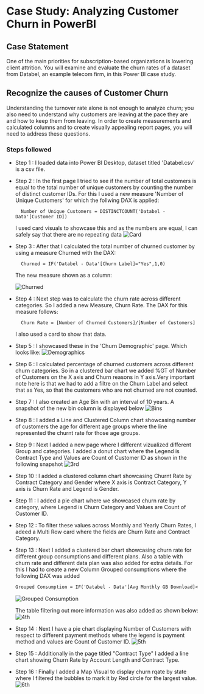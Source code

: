# Case Study: Analyzing Customer Churn in PowerBI

## Case Statement

One of the main priorities for subscription-based organizations is lowering client attrition. You will examine and evaluate the churn rates of a dataset from Databel, an example telecom firm, in this Power BI case study.

## Recognize the causes of Customer Churn

Understanding the turnover rate alone is not enough to analyze churn; you also need to understand why customers are leaving at the pace they are and how to keep them from leaving. In order to create measurements and calculated columns and to create visually appealing report pages, you will need to address these questions.

### Steps followed

- Step 1 : I loaded data into Power BI Desktop, dataset titled 'Databel.csv' is a csv file.
- Step 2 : In the first page I tried to see if the number of total customers is equal to the total number of unique customers by counting the number of distinct customer IDs. For this I used a new measure 'Number of Unique Customers' for which the follwing DAX is applied:

        Number of Unique Customers = DISTINCTCOUNT('Databel - Data'[Customer ID])

  I used card visuals to showcase this and as the numbers are equal, I can safely say that there are no repeating data
  ![Card](Assets\Card.PNG)

- Step 3 : After that I calculated the total number of churned customer by using a measure Churned with the DAX:

        Churned = IF('Databel - Data'[Churn Label]="Yes",1,0)

  The new measure shown as a column:

  ![Churned](Assets\Churned.jpg)

- Step 4 : Next step was to calculate the churn rate across different categories. So I added a new Measure, Churn Rate. The DAX for this measure follows:

        Churn Rate = [Number of Churned Customers]/[Number of Customers]

  I also used a card to show that data.

- Step 5 : I showcased these in the 'Churn Demographic' page. Which looks like:
  ![Demographics](Assets\Demographics.PNG)
- Step 6 : I calculated percentage of churned customers across different churn categories. So in a clustered bar chart we added %GT of Number of Customers on the X axis and Churn reasons in Y axis.Very important note here is that we had to add a filtre on the Churn Label and select that as Yes, so that the customers who are not churned are not counted.
- Step 7 : I also created an Age Bin with an interval of 10 years. A snapshot of the new bin column is displayed below
  ![Bins](Assets\Bins.PNG)

- Step 8 : I added a Line and Clustered Column chart showcasing number of customers the age for different age groups where the line represented the churnt rate for those age groups.
- Step 9 : Next I added a new page where I different vizualized different Group and categories. I added a donut chart where the Legend is Contract Type and Values are Count of Customer ID as shown in the following snapshot
  ![3rd](Assets\3rd.PNG)

- Step 10 : I added a clustered column chart showcasing Churnt Rate by Contract Category and Gender where X axis is Contract Category, Y axis is Churn Rate and Legend is Gender.
- Step 11 : I added a pie chart where we showcased churn rate by category, where Legend is Churn Category and Values are Count of Customer ID.
- Step 12 : To filter these values across Monthly and Yearly Churn Rates, I adeed a Multi Row card where the fields are Churn Rate and Contract Category.
- Step 13 : Next I added a clustered bar chart showcasing churn rate for different group consumptions and different plans. Also a table with churn rate and different data plan was also added for extra details. For this I had to create a new Column Grouped consumptions where the following DAX was added

  ```txt
  Grouped Consumption = IF('Databel - Data'[Avg Monthly GB Download]<5,"Less than 5 GB", IF('Databel - Data'[Avg Monthly GB Download]<10,"Between 5 and 10 GB","10 or more GB"))
  ```

  ![Grouped Consumption]("https://github.com/MaarufJamal/PowerBI-Projects/blob/bf39dfe2b377ddcf89d4fe5e359dacb004838c94/Assets/GroupedConsumption.PNG")

  The table filtering out more information was also added as shown below:
  ![4th](Assets\4th.PNG)

- Step 14 : Next I have a pie chart displaying Number of Customers with respect to different payment methods where the legend is payment method and values are Count of Customer ID.
  ![5th](Assets\5th.PNG)
- Step 15 : Additionally in the page titled "Contract Type" I added a line chart showing Churn Rate by Account Length and Contract Type.
- Step 16 : Finally I added a Map Visual to display churn rqate by state where I filtered the bubbles to mark it by Red circle for the largest value.
  ![6th](Assets\6th.PNG)
